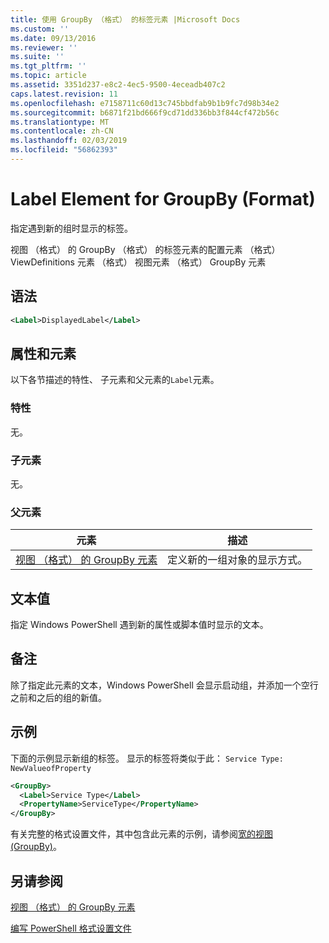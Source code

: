 ```yaml
---
title: 使用 GroupBy （格式） 的标签元素 |Microsoft Docs
ms.custom: ''
ms.date: 09/13/2016
ms.reviewer: ''
ms.suite: ''
ms.tgt_pltfrm: ''
ms.topic: article
ms.assetid: 3351d237-e8c2-4ec5-9500-4eceadb407c2
caps.latest.revision: 11
ms.openlocfilehash: e7158711c60d13c745bbdfab9b1b9fc7d98b34e2
ms.sourcegitcommit: b6871f21bd666f9cd71dd336bb3f844cf472b56c
ms.translationtype: MT
ms.contentlocale: zh-CN
ms.lasthandoff: 02/03/2019
ms.locfileid: "56862393"
---
```

# <a name="label-element-for-groupby-format"></a>Label Element for GroupBy (Format)

指定遇到新的组时显示的标签。

视图 （格式） 的 GroupBy （格式） 的标签元素的配置元素 （格式） ViewDefinitions 元素 （格式） 视图元素 （格式） GroupBy 元素

## <a name="syntax"></a>语法

```xml
<Label>DisplayedLabel</Label>
```

## <a name="attributes-and-elements"></a>属性和元素

以下各节描述的特性、 子元素和父元素的`Label`元素。

### <a name="attributes"></a>特性

无。

### <a name="child-elements"></a>子元素

无。

### <a name="parent-elements"></a>父元素

|元素|描述|
|-------------|-----------------|
|[视图 （格式） 的 GroupBy 元素](./groupby-element-for-view-format.md)|定义新的一组对象的显示方式。|

## <a name="text-value"></a>文本值

指定 Windows PowerShell 遇到新的属性或脚本值时显示的文本。

## <a name="remarks"></a>备注

除了指定此元素的文本，Windows PowerShell 会显示启动组，并添加一个空行之前和之后的组的新值。

## <a name="example"></a>示例

下面的示例显示新组的标签。 显示的标签将类似于此： `Service Type: NewValueofProperty`

```xml
<GroupBy>
  <Label>Service Type</Label>
  <PropertyName>ServiceType</PropertyName>
</GroupBy>

```

有关完整的格式设置文件，其中包含此元素的示例，请参阅[宽的视图 (GroupBy)](./wide-view-groupby.md)。

## <a name="see-also"></a>另请参阅

[视图 （格式） 的 GroupBy 元素](./groupby-element-for-view-format.md)

[编写 PowerShell 格式设置文件](./writing-a-powershell-formatting-file.md)
